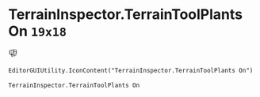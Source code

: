 # TerrainInspector.TerrainToolPlants On `19x18`
<img src="/img/TerrainInspector.TerrainToolPlants%20On.png" width=19 height=18>

``` CSharp
EditorGUIUtility.IconContent("TerrainInspector.TerrainToolPlants On")
```
```
TerrainInspector.TerrainToolPlants On
```
